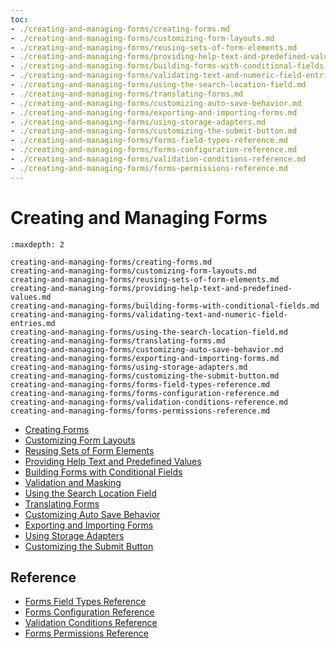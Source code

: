 ```yaml
---
toc:
- ./creating-and-managing-forms/creating-forms.md
- ./creating-and-managing-forms/customizing-form-layouts.md
- ./creating-and-managing-forms/reusing-sets-of-form-elements.md
- ./creating-and-managing-forms/providing-help-text-and-predefined-values.md
- ./creating-and-managing-forms/building-forms-with-conditional-fields.md
- ./creating-and-managing-forms/validating-text-and-numeric-field-entries.md
- ./creating-and-managing-forms/using-the-search-location-field.md
- ./creating-and-managing-forms/translating-forms.md
- ./creating-and-managing-forms/customizing-auto-save-behavior.md
- ./creating-and-managing-forms/exporting-and-importing-forms.md
- ./creating-and-managing-forms/using-storage-adapters.md
- ./creating-and-managing-forms/customizing-the-submit-button.md
- ./creating-and-managing-forms/forms-field-types-reference.md
- ./creating-and-managing-forms/forms-configuration-reference.md
- ./creating-and-managing-forms/validation-conditions-reference.md
- ./creating-and-managing-forms/forms-permissions-reference.md
---
```

# Creating and Managing Forms

```{toctree}
:maxdepth: 2

creating-and-managing-forms/creating-forms.md
creating-and-managing-forms/customizing-form-layouts.md
creating-and-managing-forms/reusing-sets-of-form-elements.md
creating-and-managing-forms/providing-help-text-and-predefined-values.md
creating-and-managing-forms/building-forms-with-conditional-fields.md
creating-and-managing-forms/validating-text-and-numeric-field-entries.md
creating-and-managing-forms/using-the-search-location-field.md
creating-and-managing-forms/translating-forms.md
creating-and-managing-forms/customizing-auto-save-behavior.md
creating-and-managing-forms/exporting-and-importing-forms.md
creating-and-managing-forms/using-storage-adapters.md
creating-and-managing-forms/customizing-the-submit-button.md
creating-and-managing-forms/forms-field-types-reference.md
creating-and-managing-forms/forms-configuration-reference.md
creating-and-managing-forms/validation-conditions-reference.md
creating-and-managing-forms/forms-permissions-reference.md
```

- [Creating Forms](./creating-and-managing-forms/creating-forms.md)
- [Customizing Form Layouts](./creating-and-managing-forms/customizing-form-layouts.md)
- [Reusing Sets of Form Elements](./creating-and-managing-forms/reusing-sets-of-form-elements.md)
- [Providing Help Text and Predefined Values](./creating-and-managing-forms/providing-help-text-and-predefined-values.md)
- [Building Forms with Conditional Fields](./creating-and-managing-forms/building-forms-with-conditional-fields.md)
- [Validation and Masking](./creating-and-managing-forms/validating-text-and-numeric-field-entries.md)
- [Using the Search Location Field](./creating-and-managing-forms/using-the-search-location-field.md)
- [Translating Forms](./creating-and-managing-forms/translating-forms.md)
- [Customizing Auto Save Behavior](./creating-and-managing-forms/customizing-auto-save-behavior.md)
- [Exporting and Importing Forms](./creating-and-managing-forms/exporting-and-importing-forms.md)
- [Using Storage Adapters](./creating-and-managing-forms/using-storage-adapters.md)
- [Customizing the Submit Button](./creating-and-managing-forms/customizing-the-submit-button.md)

## Reference

- [Forms Field Types Reference](./creating-and-managing-forms/forms-field-types-reference.md)
- [Forms Configuration Reference](./creating-and-managing-forms/forms-configuration-reference.md)
- [Validation Conditions Reference](./creating-and-managing-forms/validation-conditions-reference.md)
- [Forms Permissions Reference](./creating-and-managing-forms/forms-permissions-reference.md)
